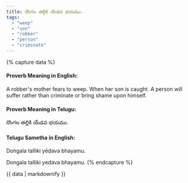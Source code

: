 ```yaml
---
title: దొంగల తల్లికి యేడవ భయము.
tags:
  - "weep"
  - "son"
  - "robber"
  - "person"
  - "criminate"
---
```


{% capture data %}
#### Proverb Meaning in English:
A robber's mother fears to weep.
When her son is caught.
A person will suffer rather than criminate or bring shame upon himself.

#### Proverb Meaning in Telugu:
దొంగల తల్లికి యేడవ భయము.

#### Telugu Sametha in English:
Doṅgala talliki yēḍava bhayamu.

Dongala talliki yedava bhayamu.
{% endcapture %}

{{ data | markdownify }}

